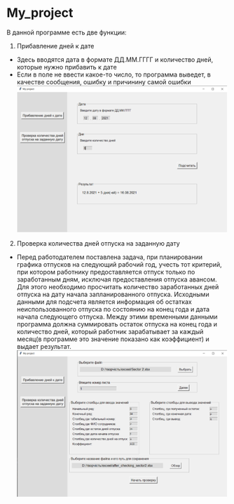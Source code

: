 # My_project
В данной программе есть две функции:
1. Прибавление дней к дате
  - Здесь вводятся дата в формате ДД.ММ.ГГГГ и количество дней, которые нужно прибавить к дате
  - Если в поле не ввести какое-то число, то программа выведет, в качестве сообщения, ошибку и  причинину самой ошибки
   ![image1](https://github.com/Lazarev286/My_project/blob/master/images/%D0%91%D0%B5%D0%B7%D1%8B%D0%BC%D1%8F%D0%BD%D0%BD%D1%8B%D0%B92.png)
2. Проверка количества дней отпуска на заданную дату
  - Перед работодателем поставлена задача, при планировании графика отпусков на следующий рабочий год, учесть тот критерий, при котором работнику предоставляется отпуск только по заработанным дням, исключая предоставления отпуска авансом. Для этого необходимо просчитать количество заработанных дней отпуска на дату начала запланированного отпуска. Исходными данными для подсчета является информация об остатках неиспользованного отпуска по состоянию на конец года и дата начала следующего отпуска. Между этими временными данными программа должна суммировать остаток отпуска на конец года и количество дней, который работник зарабатывает за каждый месяц(в программе это значение показано как коэффициент) и выдает результат.
   ![image2](https://github.com/Lazarev286/My_project/blob/master/images/%D0%91%D0%B5%D0%B7%D1%8B%D0%BC%D1%8F%D0%BD%D0%BD%D1%8B%D0%B91.png)
   

